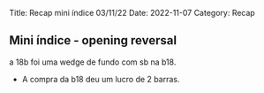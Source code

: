 Title: Recap mini índice 03/11/22
Date: 2022-11-07
Category: Recap


## Mini índice - opening reversal


 a 18b foi uma wedge de fundo com sb na b18.

* A compra da b18 deu um lucro de 2 barras.

